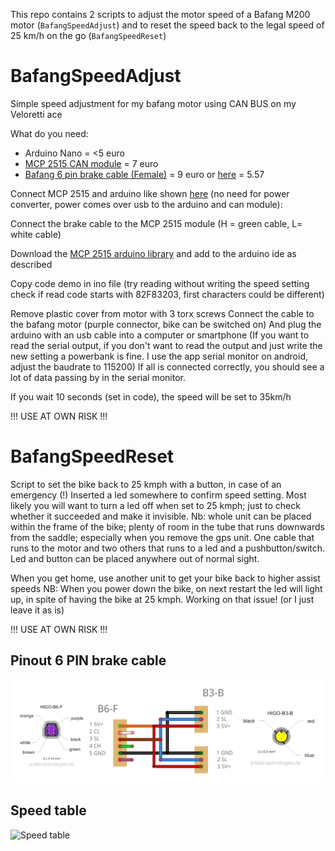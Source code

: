 This repo contains 2 scripts to adjust the motor speed of a Bafang M200 motor (`BafangSpeedAdjust`) and to reset the speed back to the legal speed of 25 km/h on the go (`BafangSpeedReset`)

# BafangSpeedAdjust

Simple speed adjustment for my bafang motor using CAN BUS on my Veloretti ace

What do you need:

- Arduino Nano = <5 euro
- [MCP 2515 CAN module](https://www.amazon.nl/gp/product/B07MY2D7TW/) = 7 euro
- [Bafang 6 pin brake cable (Female)](https://www.aliexpress.com/item/1005004128109927.html) = 9 euro or [here](https://a.aliexpress.com/_EIiGmyn) = 5.57

Connect MCP 2515 and arduino like shown [here](https://github.com/autowp/arduino-mcp2515) (no need for power converter, power comes over usb to the arduino and can module):

Connect the brake cable to the MCP 2515 module (H = green cable, L= white cable)

Download the [MCP 2515 arduino library](https://github.com/autowp/arduino-mcp2515) and add to the arduino ide as described

Copy code demo in ino file (try reading without writing the speed setting check if read code starts with 82F83203, first characters could be different)

Remove plastic cover from motor with 3 torx screws
Connect the cable to the bafang motor (purple connector, bike can be switched on)
And plug the arduino with an usb cable into a computer or smartphone (If you want to read the serial output, if you don't want to read the output and just write the new setting a powerbank is fine. I use the app serial monitor on android, adjust the baudrate to 115200)
If all is connected correctly, you should see a lot of data passing by in the serial monitor.

If you wait 10 seconds (set in code), the speed will be set to 35km/h

!!! USE AT OWN RISK !!!


# BafangSpeedReset

Script to set the bike back to 25 kmph with a button, in case of an emergency (!)
Inserted a led somewhere to confirm speed setting.
Most likely you will want to turn a led off when set to 25 kmph; just to check whether it succeeded and make it invisible.
Nb: whole unit can be placed within the frame of the bike; plenty of room in the tube that runs downwards from the saddle; especially when you remove the gps unit.
One cable that runs to the motor and two others that runs to a led and a pushbutton/switch.
Led and button can be placed anywhere out of normal sight.

When you get home, use another unit to get your bike back to higher assist speeds
NB: When you power down the bike, on next restart the led will light up, in spite of having the bike at 25 kmph. Working on that issue! (or I just leave it as is)

!!! USE AT OWN RISK !!!


## Pinout 6 PIN brake cable

![Pinout 6 PIN brake cable](pinout_m200_cable.png)

## Speed table

![Speed table](speedchart.jpg)